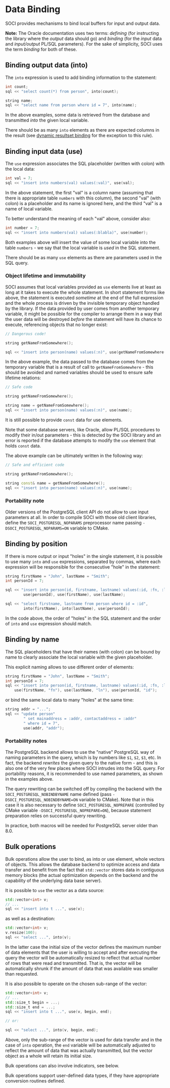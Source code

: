 # Data Binding

SOCI provides mechanisms to bind local buffers for input and output data.

**Note:** The Oracle documentation uses two terms: *defining* (for instructing the library where the *output* data should go) and *binding* (for the *input* data and *input/output* PL/SQL parameters). For the sake of simplicity, SOCI uses the term *binding* for both of these.

## Binding output data (into)

The `into` expression is used to add binding information to
the statement:

```cpp
int count;
sql << "select count(*) from person", into(count);

string name;
sql << "select name from person where id = 7", into(name);
```

In the above examples, some data is retrieved from the database and transmitted *into* the given local variable.

There should be as many `into` elements as there are expected columns in the result (see [dynamic resultset binding](types.md#dynamic-binding) for the exception to this rule).

## Binding input data (use)

The `use` expression associates the SQL placeholder (written with colon) with the local data:

```cpp
int val = 7;
sql << "insert into numbers(val) values(:val)", use(val);
```

In the above statement, the first "val" is a column name (assuming that there is appropriate table `numbers` with this column), the second "val" (with colon) is a placeholder and its name is ignored here, and the third "val" is a name of local variable.

To better understand the meaning of each "val" above, consider also:

```cpp
int number = 7;
sql << "insert into numbers(val) values(:blabla)", use(number);
```

Both examples above will insert the value of some local variable into the table `numbers` - we say that the local variable is *used* in the SQL statement.

There should be as many `use` elements as there are parameters used in the SQL query.

### Object lifetime and immutability

SOCI assumes that local variables provided as `use` elements live at least as long at it takes to execute the whole statement.
In short statement forms like above, the statement is executed *sometime* at the end of the full expression and the whole process is driven by the invisible temporary object handled by the library.
If the data provided by user comes from another temporary variable, it might be possible for the compiler to arrange them in a way that the user data will be destroyed *before* the statement will have its chance to execute, referencing objects that no longer exist:

```cpp
// Dangerous code!

string getNameFromSomewhere();

sql << "insert into person(name) values(:n)", use(getNameFromSomewhere());
```

In the above example, the data passed to the database comes from the temporary variable that is a result of call to `getNameFromSomewhere` - this should be avoided and named variables should be used to ensure safe lifetime relations:

```cpp
// Safe code

string getNameFromSomewhere();

string name = getNameFromSomewhere();
sql << "insert into person(name) values(:n)", use(name);
```

It is still possible to provide `const` data for use elements.

Note that some database servers, like Oracle, allow PL/SQL procedures to modify their in/out parameters - this is detected by the SOCI library and an error is reported if the database attempts to modify the `use` element that holds `const` data.

The above example can be ultimately written in the following way:

```cpp
// Safe and efficient code

string getNameFromSomewhere();

string const& name = getNameFromSomewhere();
sql << "insert into person(name) values(:n)", use(name);
```

### Portability note

Older versions of the PostgreSQL client API do not allow to use input parameters at all.
In order to compile SOCI with those old client libraries, define the `SOCI_POSTGRESQL_NOPARAMS` preprocessor name passing `-DSOCI_POSTGRESQL_NOPARAMS=ON` variable to CMake.

## Binding by position

If there is more output or input "holes" in the single statement, it is possible to use many `into` and `use` expressions, separated by commas, where each expression will be responsible for the consecutive "hole" in the statement:

```cpp
string firstName = "John", lastName = "Smith";
int personId = 7;

sql << "insert into person(id, firstname, lastname) values(:id, :fn, :ln)",
        use(personId), use(firstName), use(lastName);

sql << "select firstname, lastname from person where id = :id",
        into(firstName), into(lastName), use(personId);
```

In the code above, the order of "holes" in the SQL statement and the order of `into` and `use` expression should match.

## Binding by name

The SQL placeholders that have their names (with colon) can be bound by name to clearly associate the local variable with the given placeholder.

This explicit naming allows to use different order of elements:

```cpp
string firstName = "John", lastName = "Smith";
int personId = 7;
sql << "insert into person(id, firstname, lastname) values(:id, :fn, :ln)",
    use(firstName, "fn"), use(lastName, "ln"), use(personId, "id");
```

or bind the same local data to many "holes" at the same time:

```cpp
string addr = "...";
sql << "update person"
        " set mainaddress = :addr, contactaddress = :addr"
        " where id = 7",
        use(addr, "addr");
```

### Portability notes

The PostgreSQL backend allows to use the "native" PostgreSQL way of naming parameters in the query, which is by numbers like `$1`, `$2`, `$3`, etc.
In fact, the backend *rewrites* the given query to the native form - and this is also one of the very few places where SOCI intrudes into the SQL query.
For portability reasons, it is recommended to use named parameters, as shown in the examples above.

The query rewriting can be switched off by compiling the backend with the `SOCI_POSTGRESQL_NOBINDBYNAME` name defined (pass `-DSOCI_POSTGRESQL_NOBINDBYNAME=ON` variable to CMake).
Note that in this case it is also necessary to define `SOCI_POSTGRESQL_NOPREPARE` (controlled by CMake variable `-DSOCI_POSTGRESQL_NOPREPARE=ON`), because statement preparation relies on successful query rewriting.

In practice, both macros will be needed for PostgreSQL server older than 8.0.

## Bulk operations

Bulk operations allow the user to bind, as into or use element, whole vectors of objects.
This allows the database backend to optimize access and data transfer and benefit from the fact that `std::vector` stores data in contiguous memory blocks (the actual optimization depends on the backend and the capability of the underlying data base server).

It is possible to `use` the vector as a data source:

```cpp
std::vector<int> v;
// ...
sql << "insert into t ...", use(v);
```

as well as a destination:

```cpp
std::vector<int> v;
v.resize(100);
sql << "select ...", into(v);
```

In the latter case the initial size of the vector defines the maximum number of data elements that the user is willing to accept and after executing the query the vector will be automatically resized to reflect that actual number of rows that were read and transmitted.
That is, the vector will be automatically shrunk if the amount of data that was available was smaller than requested.

It is also possible to operate on the chosen sub-range of the vector:

```cpp
std::vector<int> v;
// ...
std::size_t begin = ...;
std::size_t end = ...;
sql << "insert into t ...", use(v, begin, end);

// or:

sql << "select ...", into(v, begin, end);
```

Above, only the sub-range of the vector is used for data transfer and in the case of `into` operation, the `end` variable will be automatically adjusted to reflect the amount of data that was actually transmitted, but the vector object as a whole will retain its initial size.

Bulk operations can also involve indicators, see below.

Bulk operations support user-defined data types, if they have appropriate conversion routines defined.
